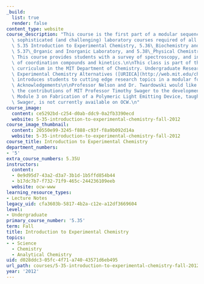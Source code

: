 ```yaml
---
_build:
  list: true
  render: false
content_type: website
course_description: "This course is the first part of a modular sequence of increasingly\
  \ sophisticated (and challenging) laboratory courses required of all Chemistry majors:\
  \ 5.35 Introduction to Experimental Chemistry, 5.36\_Biochemistry and Organic Laboratory,\
  \ 5.37\_Organic and Inorganic Laboratory, and 5.38\_Physical Chemistry Laboratory.\
  \ This course provides students with a survey of spectroscopy, and introduces synthesis\
  \ of coordination compounds and kinetics.\n\nThis class is part of the new laboratory\
  \ curriculum in the MIT Department of Chemistry. Undergraduate Research-Inspired\
  \ Experimental Chemistry Alternatives ([URIECA](http://web.mit.edu/chemistry/www/academic/urieca.html))\
  \ introduces students to cutting edge research topics in a modular format.\n\n#####\
  \ Acknowledgements\n\nProfessor Nelson and Dr. Twardowski would like to acknowledge\
  \ the contributions of MIT Professor Timothy Swager to the development of this course.\
  \ Module 3 on Fabrication of a Polymeric Light Emitting Device, taught by Timothy\
  \ Swager, is not currently available on OCW.\n"
course_image:
  content: ce5292bd-c254-d0ab-ddc9-0a2fb3390ecd
  website: 5-35-introduction-to-experimental-chemistry-fall-2012
course_image_thumbnail:
  content: 20550e99-3245-f888-c93f-f8a9b092d14a
  website: 5-35-introduction-to-experimental-chemistry-fall-2012
course_title: Introduction to Experimental Chemistry
department_numbers:
- '5'
extra_course_numbers: 5.35U
instructors:
  content:
  - 0e9d95d7-43a2-d3a7-3b1d-1b5ffd854b44
  - b17dc7b7-f732-71f9-465c-244236109eeb
  website: ocw-www
learning_resource_types:
- Lecture Notes
legacy_uid: cfa3603b-5817-4b2a-c12e-a12df3669604
level:
- Undergraduate
primary_course_number: '5.35'
term: Fall
title: Introduction to Experimental Chemistry
topics:
- - Science
  - Chemistry
  - Analytical Chemistry
uid: d028ddc3-05fc-4f71-a740-43571d6eb495
url_path: courses/5-35-introduction-to-experimental-chemistry-fall-2012
year: '2012'
---
```

